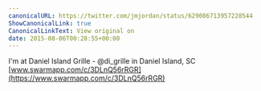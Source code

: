 ```yaml
---
canonicalURL: https://twitter.com/jmjordan/status/629086713957228544
ShowCanonicalLink: true
CanonicalLinkText: View original on
date: 2015-08-06T00:28:55+00:00
---
```

I'm at Daniel Island Grille - @di_grille in Daniel Island, SC [www.swarmapp.com/c/3DLnQ56rRGR](https://www.swarmapp.com/c/3DLnQ56rRGR)